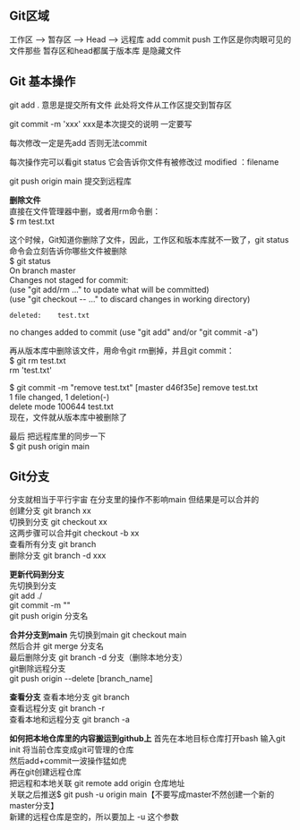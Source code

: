## Git区域
工作区 --> 暂存区 --> Head  --> 远程库
      add       commit     push
工作区是你肉眼可见的文件那些
暂存区和head都属于版本库 是隐藏文件

## Git 基本操作

git add .
意思是提交所有文件
此处将文件从工作区提交到暂存区

git commit -m 'xxx'
xxx是本次提交的说明 一定要写

每次修改一定是先add 否则无法commit

每次操作完可以看git status
它会告诉你文件有被修改过 
  modified ：filename

git push origin main
提交到远程库

**删除文件** <br>
直接在文件管理器中删，或者用rm命令删：  
$ rm test.txt  

这个时候，Git知道你删除了文件，因此，工作区和版本库就不一致了，git status命令会立刻告诉你哪些文件被删除  
$ git status  
On branch master  
Changes not staged for commit:  
  (use "git add/rm <file>..." to update what will be committed)   
  (use "git checkout -- <file>..." to discard changes in working directory)   

	deleted:    test.txt   

no changes added to commit (use "git add" and/or "git commit -a")  

再从版本库中删除该文件，用命令git rm删掉，并且git commit：  
$ git rm test.txt  
rm 'test.txt'  

$ git commit -m "remove test.txt"
[master d46f35e] remove test.txt  
 1 file changed, 1 deletion(-)  
 delete mode 100644 test.txt  
现在，文件就从版本库中被删除了  

最后 把远程库里的同步一下  
$ git push origin main   

## Git分支
分支就相当于平行宇宙 在分支里的操作不影响main 但结果是可以合并的  
创建分支 git branch xx  
切换到分支 git checkout xx  
这两步骤可以合并git checkout -b xx  
查看所有分支 git branch  
删除分支 git branch -d xxx  


**更新代码到分支**  
先切换到分支  
git add ./  
git commit -m ""  
git push origin 分支名  

**合并分支到main**
先切换到main   git checkout main  
然后合并 git merge 分支名  
最后删除分支 git branch -d 分支（删除本地分支）  
git删除远程分支  
git push origin --delete [branch_name]  

**查看分支**
查看本地分支 git branch  
查看远程分支 git branch -r  
查看本地和远程分支 git branch -a  



**如何把本地仓库里的内容搬运到github上**
首先在本地目标仓库打开bash 输入git init 将当前仓库变成git可管理的仓库  
然后add+commit一波操作猛如虎  
再在git创建远程仓库   
把远程和本地关联    git remote add origin 仓库地址  
关联之后推送$ git push -u origin main【不要写成master不然创建一个新的master分支】  
新建的远程仓库是空的，所以要加上 -u 这个参数  
